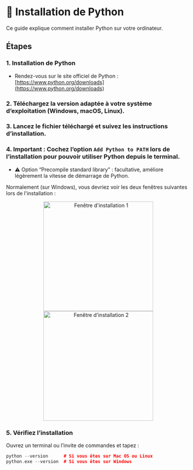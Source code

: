 # 💾 Installation de Python

Ce guide explique comment installer Python sur votre ordinateur.

## Étapes

### 1. Installation de Python
- Rendez-vous sur le site officiel de Python :  
  [https://www.python.org/downloads](https://www.python.org/downloads)

### 2. Téléchargez la version adaptée à votre système d’exploitation (Windows, macOS, Linux).

### 3. Lancez le fichier téléchargé et suivez les instructions d’installation.

### 4. **Important** : Cochez l’option `Add Python to PATH` lors de l’installation pour pouvoir utiliser Python depuis le terminal.  
- ⚠️ Option “Precompile standard library” : facultative, améliore légèrement la vitesse de démarrage de Python.

Normalement (sur Windows), vous devriez voir les deux fenêtres suivantes lors de l'installation :

<p align="center">
  <img src="./PythonInstaller1.jpg" alt="Fenêtre d'installation 1" width="300">
  <img src="./PythonInstaller2.jpg" alt="Fenêtre d'installation 2" width="300">
</p>

### 5. Vérifiez l’installation
Ouvrez un terminal ou l’invite de commandes et tapez :  

```cpp
python --version      # Si vous êtes sur Mac OS ou Linux
python.exe --version  # Si vous êtes sur Windows
```
